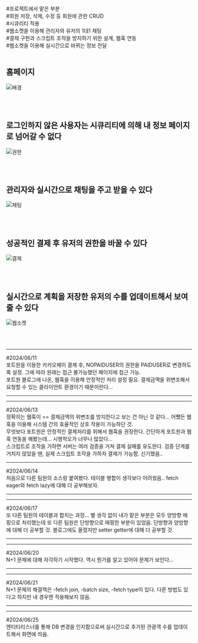 #프로젝트에서 맡은 부분<br>
#회원 저장, 삭제, 수정 등 회원에 관한 CRUD <br>
#시큐리티 적용<br>
#웹소켓을 이용해 관리자와 유저의 1대1 채팅<br>
#결제 구현과 스크립트 조작을 방지하기 위한 설계, 웹훅 연동<br>
#웹소켓을 이용해 실시간으로 바뀌는 정보 전달<br>
<br>
<h2>홈페이지</h2>

![배경](https://github.com/JinhaakM/travel_backend/assets/167280525/dab78bec-3b81-4262-a768-ce34bfc9fcf5)

<br><br>

<h2>로그인하지 않은 사용자는 시큐리티에 의해 내 정보 페이지로 넘어갈 수 없다</h2>

![권한](https://github.com/JinhaakM/travel_backend/assets/167280525/35380e0f-9933-4792-bf82-b31123e252d1)

<br><br>

<h2>관리자와 실시간으로 채팅을 주고 받을 수 있다</h2>

![채팅](https://github.com/JinhaakM/travel_backend/assets/167280525/90a5cd9d-d06a-4b21-8851-ed325ed8523b)

<br><br>

<h2>성공적인 결제 후 유저의 권한을 바꿀 수 있다</h2>

![결제](https://github.com/JinhaakM/travel_backend/assets/167280525/81c85a42-e349-44d5-a124-17bec3c82e24)

<br><br>

<h2>실시간으로 계획을 저장한 유저의 수를 업데이트해서 보여줄 수 있다</h2>

![웹소켓](https://github.com/JinhaakM/travel_backend/assets/167280525/1b2bc63a-4272-489f-ba11-0ea52558e6f0)


<br><br>

<hr>
#2024/06/11 <br> 포트원을 이용한 카카오페이 결제 후, NOPAIDUSER의 권한을 PAIDUSER로 변경하도록 설정. 그에 따라 원래는 접근 불가능했던 페이지에 접근 가능.
<br>
포트원 블로그에 나온, 웹훅을 이용해 안정적인 처리 설정 필요. 결제금액을 위변조해서 요청할 수 있는 클라이언트 환경이기 때문이란다...
<hr>
<hr>
#2024/06/13 <br> 정확히는 웹훅이 == 결제금액의 위변조를 방지한다고 보는 건 아닌 것 같다... 어쨌든 웹훅을 이용해 시스템 간의 효율적인 상호 작용이 가능하단 것.
<br>
무엇보다 포트원은 안정적인 결제처리를 위해서 웹훅을 권장한다. 간단하게 포트원과 웹훅 연동을 해봤는데... 시행착오가 너무나 많았다...
<br>
스크립트로 조작을 가하면 서버는 여러 검증을 거쳐 결제 실패를 유도한다. 검증 단계를 거치지 않았을 땐, 실제 스크립트 조작을 가하자 결제가 가능함. 신기했음..
<hr>
#2024/06/14 <br> 처음으로 다른 팀원의 소스랑 붙여봤다. 테이블 병합이 생각보다 어려웠음.. fetch eager와 fetch lazy에 대해 더 공부해보자.
<br>
<hr>
<hr>
#2024/06/17 <br> 또 다른 팀원의 테이블과 합치는 과정... 별 생각 없이 내가 맡은 부분은 모두 양방향 매핑으로 처리했는데 또 다른 팀원은 단방향으로 매핑한 부분이 있었음. 단방향과 양방향에 대해 더 공부할 것. 
블로그에도 올렸지만 setter getter에 대해 더 공부할 것.
<hr>
<hr>
#2024/06/20 <br> N+1 문제에 대해 자각하기 시작했다. 역시 뭔가를 알고 있어야 문제가 보인다... 
<hr>
<hr>
#2024/06/21 <br> N+1 문제의 해결책은 -fetch join, -batch size, -fetch type이 있다. 다른 방법도 있다고 하지만 내 경우엔 적용해보지 않음.
<hr>
<hr>
#2024/06/25 <br> 엔티티리스너를 통해 DB 변경을 인지함으로써 실시간으로 추가된 관광객 수를 업데이트해서 화면에 띄움. 






